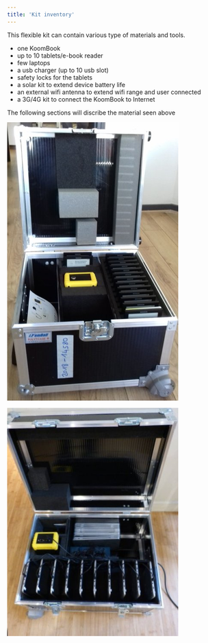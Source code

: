 ```yaml
---
title: 'Kit inventory'
---
```




This flexible kit can contain various type of materials and tools. 

* one KoomBook
* up to 10 tablets/e-book reader
* few laptops
* a usb charger (up to 10 usb slot)
* safety locks for the tablets
* a solar kit to extend device battery life
* an external wifi antenna to extend wifi range and user connected
* a 3G/4G kit to connect the KoomBook to Internet

The following sections will discribe the material seen above

![](20180518_103417.jpg)

![](flightcase.jpg)